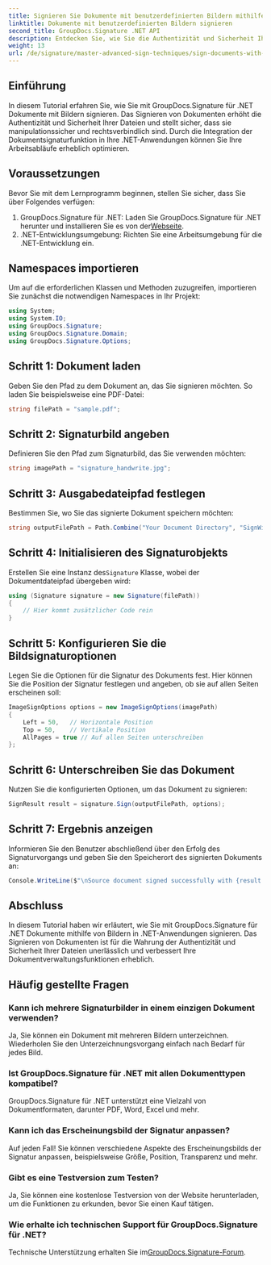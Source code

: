```yaml
---
title: Signieren Sie Dokumente mit benutzerdefinierten Bildern mithilfe von GroupDocs.Signature
linktitle: Dokumente mit benutzerdefinierten Bildern signieren
second_title: GroupDocs.Signature .NET API
description: Entdecken Sie, wie Sie die Authentizität und Sicherheit Ihrer Dokumente verbessern können, indem Sie sie mithilfe von GroupDocs.Signature für .NET mit benutzerdefinierten Bildern signieren. Dieses Schritt-für-Schritt-Tutorial behandelt alles vom Laden eines Dokuments bis hin zum Erstellen eines Dokuments.
weight: 13
url: /de/signature/master-advanced-sign-techniques/sign-documents-with-custom-image/
---
```

## Einführung

In diesem Tutorial erfahren Sie, wie Sie mit GroupDocs.Signature für .NET Dokumente mit Bildern signieren. Das Signieren von Dokumenten erhöht die Authentizität und Sicherheit Ihrer Dateien und stellt sicher, dass sie manipulationssicher und rechtsverbindlich sind. Durch die Integration der Dokumentsignaturfunktion in Ihre .NET-Anwendungen können Sie Ihre Arbeitsabläufe erheblich optimieren.

## Voraussetzungen

Bevor Sie mit dem Lernprogramm beginnen, stellen Sie sicher, dass Sie über Folgendes verfügen:

1.  GroupDocs.Signature für .NET: Laden Sie GroupDocs.Signature für .NET herunter und installieren Sie es von der[Webseite](https://releases.groupdocs.com/signature/net/).
2. .NET-Entwicklungsumgebung: Richten Sie eine Arbeitsumgebung für die .NET-Entwicklung ein.

## Namespaces importieren

Um auf die erforderlichen Klassen und Methoden zuzugreifen, importieren Sie zunächst die notwendigen Namespaces in Ihr Projekt:

```csharp
using System;
using System.IO;
using GroupDocs.Signature;
using GroupDocs.Signature.Domain;
using GroupDocs.Signature.Options;
```

## Schritt 1: Dokument laden

Geben Sie den Pfad zu dem Dokument an, das Sie signieren möchten. So laden Sie beispielsweise eine PDF-Datei:

```csharp
string filePath = "sample.pdf";
```

## Schritt 2: Signaturbild angeben

Definieren Sie den Pfad zum Signaturbild, das Sie verwenden möchten:

```csharp
string imagePath = "signature_handwrite.jpg";
```

## Schritt 3: Ausgabedateipfad festlegen

Bestimmen Sie, wo Sie das signierte Dokument speichern möchten:

```csharp
string outputFilePath = Path.Combine("Your Document Directory", "SignWithImage", "SignedDocument.pdf");
```

## Schritt 4: Initialisieren des Signaturobjekts

 Erstellen Sie eine Instanz des`Signature` Klasse, wobei der Dokumentdateipfad übergeben wird:

```csharp
using (Signature signature = new Signature(filePath))
{
    // Hier kommt zusätzlicher Code rein
}
```

## Schritt 5: Konfigurieren Sie die Bildsignaturoptionen

Legen Sie die Optionen für die Signatur des Dokuments fest. Hier können Sie die Position der Signatur festlegen und angeben, ob sie auf allen Seiten erscheinen soll:

```csharp
ImageSignOptions options = new ImageSignOptions(imagePath)
{
    Left = 50,   // Horizontale Position
    Top = 50,    // Vertikale Position
    AllPages = true // Auf allen Seiten unterschreiben
};
```

## Schritt 6: Unterschreiben Sie das Dokument

Nutzen Sie die konfigurierten Optionen, um das Dokument zu signieren:

```csharp
SignResult result = signature.Sign(outputFilePath, options);
```

## Schritt 7: Ergebnis anzeigen

Informieren Sie den Benutzer abschließend über den Erfolg des Signaturvorgangs und geben Sie den Speicherort des signierten Dokuments an:

```csharp
Console.WriteLine($"\nSource document signed successfully with {result.Succeeded.Count} signature(s).\nFile saved at {outputFilePath}.");
```

## Abschluss

In diesem Tutorial haben wir erläutert, wie Sie mit GroupDocs.Signature für .NET Dokumente mithilfe von Bildern in .NET-Anwendungen signieren. Das Signieren von Dokumenten ist für die Wahrung der Authentizität und Sicherheit Ihrer Dateien unerlässlich und verbessert Ihre Dokumentverwaltungsfunktionen erheblich.

## Häufig gestellte Fragen

### Kann ich mehrere Signaturbilder in einem einzigen Dokument verwenden?

Ja, Sie können ein Dokument mit mehreren Bildern unterzeichnen. Wiederholen Sie den Unterzeichnungsvorgang einfach nach Bedarf für jedes Bild.

### Ist GroupDocs.Signature für .NET mit allen Dokumenttypen kompatibel?

GroupDocs.Signature für .NET unterstützt eine Vielzahl von Dokumentformaten, darunter PDF, Word, Excel und mehr.

### Kann ich das Erscheinungsbild der Signatur anpassen?

Auf jeden Fall! Sie können verschiedene Aspekte des Erscheinungsbilds der Signatur anpassen, beispielsweise Größe, Position, Transparenz und mehr.

### Gibt es eine Testversion zum Testen?

Ja, Sie können eine kostenlose Testversion von der Website herunterladen, um die Funktionen zu erkunden, bevor Sie einen Kauf tätigen.

### Wie erhalte ich technischen Support für GroupDocs.Signature für .NET?

 Technische Unterstützung erhalten Sie im[GroupDocs.Signature-Forum](https://forum.groupdocs.com/c/signature/13).